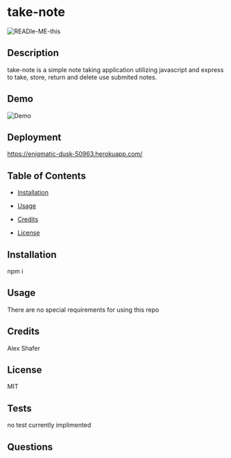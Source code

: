# take-note

![READle-ME-this](https://img.shields.io/github/last-commit/AlexShafer/take-note)

## Description

take-note is a simple note taking application utilizing javascript and express to take, store, return and delete use submited notes.

## Demo

![Demo](public/assets.img/demo.jpg)

## Deployment

https://enigmatic-dusk-50963.herokuapp.com/

## Table of Contents

* [Installation](#installation)

* [Usage](#usage)

* [Credits](#credits)

* [License](#license)

## Installation

npm i

## Usage

There are no special requirements for using this repo

## Credits

Alex Shafer

## License

MIT

## Tests

no test currently implimented

## Questions

